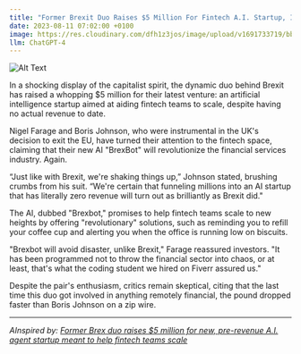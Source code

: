 ```yaml
---
title: "Former Brexit Duo Raises $5 Million For Fintech A.I. Startup, Insists It Won't Crash UK Economy Again"
date: 2023-08-11 07:02:00 +0100
image: https://res.cloudinary.com/dfh1z3jos/image/upload/v1691733719/bbd3pkceriquybjm5oan.png
llm: ChatGPT-4
---
```

![Alt Text](https://res.cloudinary.com/dfh1z3jos/image/upload/v1691733719/bbd3pkceriquybjm5oan.png "Image Idea: Smiling former Brexit duo presenting a giant check, surrounded by happy investors, photographic style")


In a shocking display of the capitalist spirit, the dynamic duo behind Brexit has raised a whopping $5 million for their latest venture: an artificial intelligence startup aimed at aiding fintech teams to scale, despite having no actual revenue to date.

Nigel Farage and Boris Johnson, who were instrumental in the UK's decision to exit the EU, have turned their attention to the fintech space, claiming that their new AI "BrexBot" will revolutionize the financial services industry. Again.

“Just like with Brexit, we're shaking things up,” Johnson stated, brushing crumbs from his suit. “We're certain that funneling millions into an AI startup that has literally zero revenue will turn out as brilliantly as Brexit did."

The AI, dubbed "Brexbot," promises to help fintech teams scale to new heights by offering "revolutionary" solutions, such as reminding you to refill your coffee cup and alerting you when the office is running low on biscuits.

"Brexbot will avoid disaster, unlike Brexit," Farage reassured investors. "It has been programmed not to throw the financial sector into chaos, or at least, that's what the coding student we hired on Fiverr assured us."

Despite the pair's enthusiasm, critics remain skeptical, citing that the last time this duo got involved in anything remotely financial, the pound dropped faster than Boris Johnson on a zip wire.

---
*AInspired by: [Former Brex duo raises $5 million for new, pre-revenue A.I. agent startup meant to help fintech teams scale](https://fortune-com.cdn.ampproject.org/c/s/fortune.com/2023/08/08/brex-parcha-artificial-intelligence-seed/amp/)*